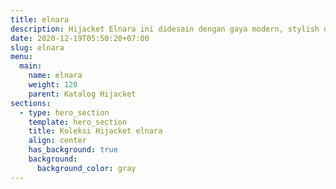 ```yaml
---
title: elnara
description: Hijacket Elnara ini didesain dengan gaya modern, stylish dan modist. Dengan sentuhan tali di pinggang dengan kedua saku menyamping menjadikannya kamu tampil glamour
date: 2020-12-19T05:50:20+07:00
slug: elnara
menu:
  main:
    name: elnara
    weight: 120
    parent: Katalog Hijacket
sections:
  - type: hero_section
    template: hero_section
    title: Koleksi Hijacket elnara
    align: center
    has_background: true
    background:
      background_color: gray
---
```


